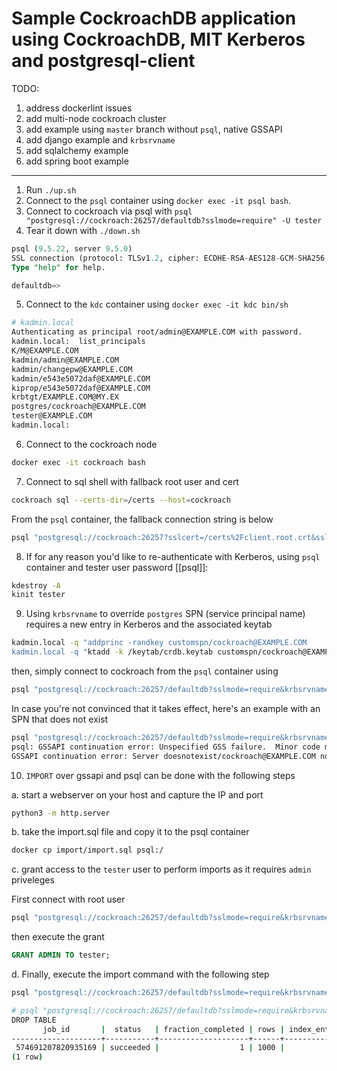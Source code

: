 # Sample CockroachDB application using CockroachDB, MIT Kerberos and postgresql-client

TODO:
1. address dockerlint issues
2. add multi-node cockroach cluster
3. add example using `master` branch without `psql`, native GSSAPI
4. add django example and `krbsrvname`
5. add sqlalchemy example
6. add spring boot example

------------------------------------------------------
1. Run `./up.sh`
2. Connect to the `psql` container using `docker exec -it psql bash`.
3. Connect to cockroach via psql with `psql "postgresql://cockroach:26257/defaultdb?sslmode=require" -U tester`
4. Tear it down with `./down.sh`


```sql
psql (9.5.22, server 9.5.0)
SSL connection (protocol: TLSv1.2, cipher: ECDHE-RSA-AES128-GCM-SHA256, bits: 128, compression: off)
Type "help" for help.

defaultdb=>
```

5. Connect to the `kdc` container using `docker exec -it kdc bin/sh`

```bash
# kadmin.local
Authenticating as principal root/admin@EXAMPLE.COM with password.
kadmin.local:  list_principals
K/M@EXAMPLE.COM
kadmin/admin@EXAMPLE.COM
kadmin/changepw@EXAMPLE.COM
kadmin/e543e5072daf@EXAMPLE.COM
kiprop/e543e5072daf@EXAMPLE.COM
krbtgt/EXAMPLE.COM@MY.EX
postgres/cockroach@EXAMPLE.COM
tester@EXAMPLE.COM
kadmin.local:
```

6. Connect to the cockroach node

```bash
docker exec -it cockroach bash
```

7. Connect to sql shell with fallback root user and cert

```bash
cockroach sql --certs-dir=/certs --host=cockroach
```

From the `psql` container, the fallback connection string is below

```bash
psql "postgresql://cockroach:26257?sslcert=/certs%2Fclient.root.crt&sslkey=/certs%2Fclient.root.key&sslmode=verify-full&sslrootcert=/certs%2Fca.crt"
```

8. If for any reason you'd like to re-authenticate with Kerberos, using `psql` container and tester user password [[psql]]:

```bash
kdestroy -A
kinit tester
```

9. Using `krbsrvname` to override `postgres` SPN (service principal name) requires a new entry in Kerberos and the associated keytab

```bash
kadmin.local -q "addprinc -randkey customspn/cockroach@EXAMPLE.COM
kadmin.local -q "ktadd -k /keytab/crdb.keytab customspn/cockroach@EXAMPLE.COM"
```
then, simply connect to cockroach from the `psql` container using

```bash
psql "postgresql://cockroach:26257/defaultdb?sslmode=require&krbsrvname=customspn" -U tester
```

In case you're not convinced that it takes effect, here's an example with an SPN that does not exist

```bash
psql "postgresql://cockroach:26257/defaultdb?sslmode=require&krbsrvname=doesnotexist" -U tester
psql: GSSAPI continuation error: Unspecified GSS failure.  Minor code may provide more information
GSSAPI continuation error: Server doesnotexist/cockroach@EXAMPLE.COM not found in Kerberos database
```

10. `IMPORT` over gssapi and psql can be done with the following steps

a. start a webserver on your host and capture the IP and port

```bash
python3 -m http.server
```
b. take the import.sql file and copy it to the psql container

```bash
docker cp import/import.sql psql:/
```

c. grant access to the `tester` user to perform imports as it requires `admin` priveleges

First connect with root user

```bash
psql "postgresql://cockroach:26257/defaultdb?sslmode=require&krbsrvname=customspn" -U tester
```
then execute the grant

```sql
GRANT ADMIN TO tester;
```

d. Finally, execute the import command with the following step

```bash
psql "postgresql://cockroach:26257/defaultdb?sslmode=require&krbsrvname=customspn" -U tester -f import.sql
```

```bash
# psql "postgresql://cockroach:26257/defaultdb?sslmode=require&krbsrvname=customspn" -U tester -f import.sql
DROP TABLE
       job_id       |  status   | fraction_completed | rows | index_entries | bytes
--------------------+-----------+--------------------+------+---------------+-------
 574691207820935169 | succeeded |                  1 | 1000 |          1000 | 41030
(1 row)
```

